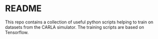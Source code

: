 # README
This repo contains a collection of useful python scripts helping to train on datasets from the CARLA simulator. The training scripts are based on Tensorflow.
